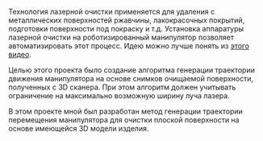 Технология лазерной очистки применяется для удаления с металлических поверхностей ржавчины, лакокрасочных покрытий, подготовки поверхности под покраску и т.д. Установка аппаратуры лазерной очистки на роботизированный манипулятор позволяет автоматизировать этот процесс. Идею можно лучше понять из [этого видео](https://www.youtube.com/watch?v=8sTtcWcA8iI/).

Целью этого проекта было создание алгоритма генерации траектории движения манипулятора на основе снимков очищаемой поверхности, полученных с 3D сканера. При этом алгоритм должен учитывать ограничение на максимально возможную ширину луча лазера.

В этом проекте мной был разработан метод генерации траектории перемещения манипулятора для очистки плоской поверхности на основе имеющейся 3D модели изделия.
